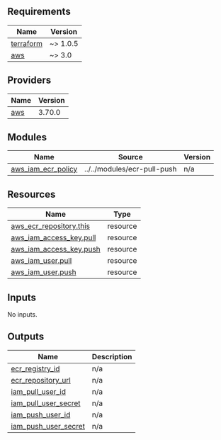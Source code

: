 <!-- BEGIN_TF_DOCS -->
## Requirements

| Name | Version |
|------|---------|
| <a name="requirement_terraform"></a> [terraform](#requirement\_terraform) | ~> 1.0.5 |
| <a name="requirement_aws"></a> [aws](#requirement\_aws) | ~> 3.0 |

## Providers

| Name | Version |
|------|---------|
| <a name="provider_aws"></a> [aws](#provider\_aws) | 3.70.0 |

## Modules

| Name | Source | Version |
|------|--------|---------|
| <a name="module_aws_iam_ecr_policy"></a> [aws\_iam\_ecr\_policy](#module\_aws\_iam\_ecr\_policy) | ../../modules/ecr-pull-push | n/a |

## Resources

| Name | Type |
|------|------|
| [aws_ecr_repository.this](https://registry.terraform.io/providers/hashicorp/aws/latest/docs/resources/ecr_repository) | resource |
| [aws_iam_access_key.pull](https://registry.terraform.io/providers/hashicorp/aws/latest/docs/resources/iam_access_key) | resource |
| [aws_iam_access_key.push](https://registry.terraform.io/providers/hashicorp/aws/latest/docs/resources/iam_access_key) | resource |
| [aws_iam_user.pull](https://registry.terraform.io/providers/hashicorp/aws/latest/docs/resources/iam_user) | resource |
| [aws_iam_user.push](https://registry.terraform.io/providers/hashicorp/aws/latest/docs/resources/iam_user) | resource |

## Inputs

No inputs.

## Outputs

| Name | Description |
|------|-------------|
| <a name="output_ecr_registry_id"></a> [ecr\_registry\_id](#output\_ecr\_registry\_id) | n/a |
| <a name="output_ecr_repository_url"></a> [ecr\_repository\_url](#output\_ecr\_repository\_url) | n/a |
| <a name="output_iam_pull_user_id"></a> [iam\_pull\_user\_id](#output\_iam\_pull\_user\_id) | n/a |
| <a name="output_iam_pull_user_secret"></a> [iam\_pull\_user\_secret](#output\_iam\_pull\_user\_secret) | n/a |
| <a name="output_iam_push_user_id"></a> [iam\_push\_user\_id](#output\_iam\_push\_user\_id) | n/a |
| <a name="output_iam_push_user_secret"></a> [iam\_push\_user\_secret](#output\_iam\_push\_user\_secret) | n/a |
<!-- END_TF_DOCS -->